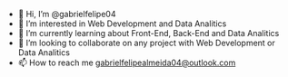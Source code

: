- 👋 Hi, I’m @gabrielfelipe04
- 👀 I’m interested in Web Development and Data Analitics
- 🌱 I’m currently learning about Front-End, Back-End and Data Analitics
- 💞️ I’m looking to collaborate on any project with Web Development or Data Analitics
- 📫 How to reach me gabrielfelipealmeida04@outlook.com

<!---
gabrielfelipe04/gabrielfelipe04 is a ✨ special ✨ repository because its `README.md` (this file) appears on your GitHub profile.
You can click the Preview link to take a look at your changes.
--->
